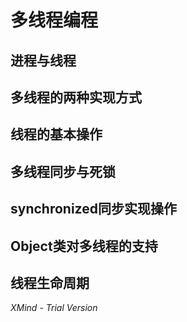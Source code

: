 # 多线程编程

## 进程与线程

### 

## 多线程的两种实现方式

## 线程的基本操作

## 多线程同步与死锁

## synchronized同步实现操作

## Object类对多线程的支持

## 线程生命周期

*XMind - Trial Version*